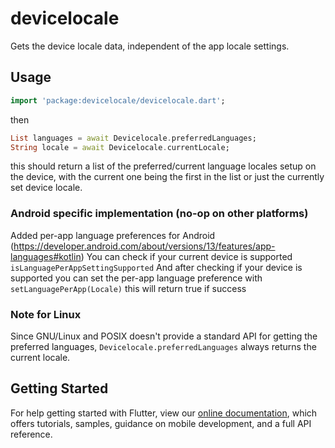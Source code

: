 # devicelocale

Gets the device locale data, independent of the app locale settings.

## Usage

```dart
import 'package:devicelocale/devicelocale.dart';
```

then

```dart
List languages = await Devicelocale.preferredLanguages;
String locale = await Devicelocale.currentLocale;
```

this should return a list of the preferred/current language locales setup on the device, with the current one being the first in the list or just the currently set device locale.

### Android specific implementation (no-op on other platforms)
Added per-app language preferences for Android (https://developer.android.com/about/versions/13/features/app-languages#kotlin)
You can check if your current device is supported `isLanguagePerAppSettingSupported`
And after checking if your device is supported you can set the per-app language preference with `setLanguagePerApp(Locale)` this will return true if success

### Note for Linux

Since GNU/Linux and POSIX doesn't provide a standard API for getting the preferred languages, `Devicelocale.preferredLanguages` always returns the current locale.

## Getting Started

For help getting started with Flutter, view our
[online documentation](https://flutter.io/docs), which offers tutorials,
samples, guidance on mobile development, and a full API reference.
